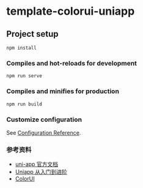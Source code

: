 # template-colorui-uniapp

## Project setup
```
npm install
```

### Compiles and hot-reloads for development
```
npm run serve
```

### Compiles and minifies for production
```
npm run build
```

### Customize configuration
See [Configuration Reference](https://cli.vuejs.org/config/).

### 参考资料
- [uni-app 官方文档](https://uniapp.dcloud.io/)
- [Uniapp 从入门到进阶](https://juejin.im/book/5da9d16c5188254796427201)
- [ColorUI](https://github.com/weilanwl/ColorUI)
